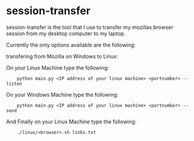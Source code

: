 # session-transfer
session-transfer is the tool that I use to transfer my mozillas browser session from my desktop computer to my laptop.

Currently the only options available are the following:

transfering from Mozilla on Windows to Linux:

  On your Linux Machine type the following:
  
      
        python main.py <IP address of your linux machine> <portnumber> --listen
      
      
  On your Windows Machine type the following:
  
      
        python main.py <IP address of your linux machine> <portnumber> --send
      
And Finally on your Linux Machine type the following:

      
        ./linux/<browser>.sh links.txt
      
